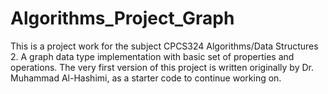 # Algorithms_Project_Graph

This is a project work for the subject CPCS324 Algorithms/Data Structures 2. A graph data type implementation with basic set of properties and operations. 
The very first version of this project is written originally by Dr. Muhammad Al-Hashimi, as a starter code to continue working on. 
